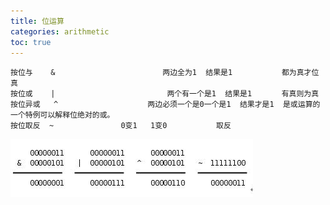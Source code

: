 ```yaml
---
title: 位运算
categories: arithmetic
toc: true
---
```


```
按位与    &                        两边全为1  结果是1           都为真才位真
按位或    |                         两个有一个是1  结果是1　　　　有真则为真
按位异或   ^                    两边必须一个是0一个是1  结果才是1  是或运算的一个特例可以解释位绝对的或。
按位取反  ~               0变1   1变0           取反
```

![img](bit-operation/22094656-cc1b47aeaf8d4db0b3ea91cc17d7d6a5.jpg)

